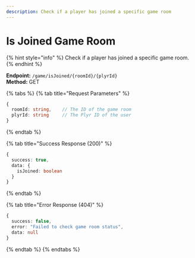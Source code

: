 ```yaml
---
description: Check if a player has joined a specific game room
---
```


# Is Joined Game Room

{% hint style="info" %} Check if a player has joined a specific game room. {% endhint %}

**Endpoint:** `/game/isJoined/{roomId}/{plyrId}`  
**Method:** GET

{% tabs %} {% tab title="Request Parameters" %}

```typescript
{
  roomId: string,    // The ID of the game room
  plyrId: string     // The Plyr ID of the user
}
```

{% endtab %}

{% tab title="Success Response (200)" %}

```typescript
{
  success: true,
  data: {
    isJoined: boolean
  }
}
```

{% endtab %}

{% tab title="Error Response (404)" %}

```typescript
{
  success: false,
  error: "Failed to check game room status",
  data: null
}
```

{% endtab %} {% endtabs %}
